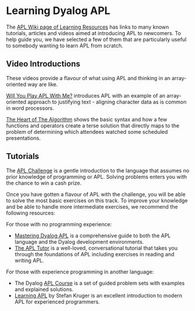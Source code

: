 # Learning Dyalog APL
The [APL Wiki page of Learning Resources](https://aplwiki.com/wiki/Learning_resources) has links to many known tutorials, articles and videos aimed at introducing APL to newcomers. To help guide you, we have selected a few of them that are particularly useful to somebody wanting to learn APL from scratch.

## Video Introductions
These videos provide a flavour of what using APL and thinking in an array-oriented way are like.

[Will You Play APL With Me?](https://www.youtube.com/watch?v=U6ofXSYTST8) introduces APL with an example of an array-oriented approach to justifying text - aligning character data as is common in word processors.

[The Heart of The Algorithm](https://www.youtube.com/watch?v=O73HYH0p8eo) shows the basic syntax and how a few functions and operators create a terse solution that directly maps to the problem of determining which attendees watched some scheduled presentations.

## Tutorials
The [APL Challenge](https://challenge.dyalog.com/) is a gentle introduction to the language that assumes no prior knowledge of programming or APL. Solving problems enters you with the chance to win a cash prize.

Once you have gotten a flavour of APL with the challenge, you will be able to solve the most basic exercises on this track. To improve your knowledge and be able to handle more intermediate exercises, we recommend the following resources:

For those with no programming experience:
- [Mastering Dyalog APL](https://dyalogprod.gos.dyalog.com/learn/mastering-dyalog-apl/) is a comprehensive guide to both the APL language and the Dyalog development environments.
- [The APL Tutor](https://tutorial.dyalog.com/) is a well-loved, conversational tutorial that takes you through the foundations of APL including exercises in reading and writing APL.

For those with experience programming in another language:
- The Dyalog [APL Course](https://course.dyalog.com) is a set of guided problem sets with examples and explained solutions.
- [Learning APL](https://xpqz.github.io/learnapl/intro.html) by Stefan Kruger is an excellent introduction to modern APL for experienced programmers.

